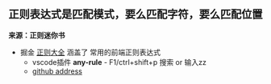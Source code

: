 ## 正则表达式是匹配模式，要么匹配字符，要么匹配位置
  **来源：正则迷你书**

* 掘金 [正则大全](https://juejin.im/post/6844903983857811464) 涵盖了 常用的前端正则表达式
  * vscode插件 __any-rule__ - F1/ctrl+shift+p 搜索 or 输入zz
  * [github address](https://github.com/any86/any-rule)